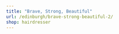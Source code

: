 ```yaml
---
title: "Brave, Strong, Beautiful"
url: /edinburgh/brave-strong-beautiful-2/
shop: hairdresser
---
```

